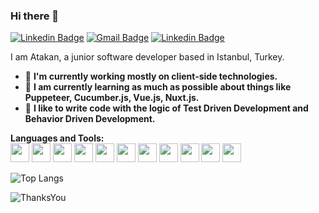 
### Hi there 👋
[![Linkedin Badge](https://img.shields.io/badge/-atakantekoglu-blue?style=flat-square&logo=Linkedin&logoColor=white&link=https://www.linkedin.com/in/atakantekoglu/)](https://www.linkedin.com/in/atakantekoglu)  [![Gmail Badge](https://img.shields.io/badge/-atakantekoglu@gmail.com-c14438?style=flat-square&logo=Gmail&logoColor=white&link=mailto:atakantekoglu@gmail.com)](mailto:atakantekoglu@gmail.com) [![Linkedin Badge](https://img.shields.io/badge/-teko8080-1DA1F2?style=flat-square&logo=twitter&logoColor=white&link=https://twitter.com/teko8080)](https://twitter.com/teko8080)



I am Atakan, a junior software developer based in Istanbul, Turkey.
- 🔭 **I'm currently working mostly on client-side technologies.**
- 🌱 **I am currently learning as much as possible about things like Puppeteer, Cucumber.js, Vue.js, Nuxt.js.**
- 🧪 **I like to write code with the logic of Test Driven Development and Behavior Driven Development.**

**Languages and Tools:**  
<img height="30" src="https://img.shields.io/badge/Vue.js-35495E?style=for-the-badge&logo=vuedotjs&logoColor=4FC08D"> <img height="30" src="https://img.shields.io/badge/nuxt.js-00C58E?style=for-the-badge&logo=nuxtdotjs&logoColor=white"> <img height="30" src="https://img.shields.io/badge/vuex-33475C?style=for-the-badge"> <img height="30" src="https://img.shields.io/badge/Vuetify-1867C0?style=for-the-badge&logo=vuetify&logoColor=white"> <img height="30" src="https://img.shields.io/badge/CSS3-1572B6?style=for-the-badge&logo=css3&logoColor=white"> <img height="30" src="https://img.shields.io/badge/Cucumber-23D96C?style=for-the-badge&logo=cucumber&logoColor=000000"> <img height="30" src="https://img.shields.io/badge/Puppeteer-40B5A4?style=for-the-badge&logo=Puppeteer&logoColor=white"> <img height="30" src="https://img.shields.io/badge/eslint-3A33D1?style=for-the-badge&logo=eslint&logoColor=white"> <img height="30" src="https://img.shields.io/badge/WebStorm-000000?style=for-the-badge&logo=WebStorm&logoColor=white"> <img height="30" src="https://img.shields.io/badge/Visual_Studio_Code-0078D4?style=for-the-badge&logo=visual%20studio%20code&logoColor=white">  <img height="30" src="https://img.shields.io/badge/Git-F05032?style=for-the-badge&logo=git&logoColor=ffffff">


 ![Top Langs](https://github-readme-stats.vercel.app/api/top-langs/?username=atakanteko&layout=compact)



![ThanksYou](https://img.shields.io/badge/🙏Thank_You_For_Spending_a_Moment_On_My_Profile,_Happy_Coding,_All_The_Very_Best-dodgerred.svg?style=for-the-badge)
